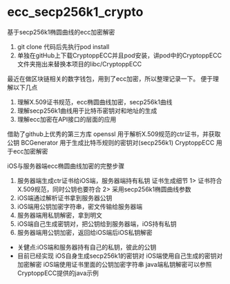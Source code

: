 # ecc_secp256k1_crypto

基于secp256k1椭圆曲线的ecc加密解密
1. git clone 代码后先执行pod install
2. 单独在gitHub上下载CryptoppECC并且pod安装，讲pod中的CryptoppECC文件夹拖出来替换本项目的libc/CryptoppECC

最近在做区块链相关的数字钱包，用到了ecc加密，所以整理记录一下。
便于理解以下几点
1. 理解X.509证书规范，ecc椭圆曲线加密，secp256k1曲线
2. 理解secp256k1曲线用于比特币密钥对和地址的生成
3. 理解ecc加密在API接口的层面的应用

借助了github上优秀的第三方库
openssl 用于解析X.509规范的ctr证书，并获取公钥
BCGenerator 用于生成比特币规则的密钥对(secp256k1)
CryptoppECC 用于ecc加密解密

iOS与服务器端ecc椭圆曲线加密的完整步骤
1. 服务器端生成ctr证书给iOS端，服务器端持有私钥
   证书生成细节
   1> 证书符合X.509规范，同时公钥也要符合
   2> 采用secp256k1椭圆曲线参数
2. iOS端通过解析证书拿到服务器公钥
3. iOS端用公钥加密字符串，密文传输给服务器端
4. 服务器端用私钥解密，拿到明文
5. iOS端自己生成密钥对，把公钥给到服务器端，iOS持有私钥
6. 服务器端用公钥加密，返回给iOS端后iOS私钥解密

* 关健点:iOS端和服务器持有自己的私钥，彼此的公钥
* 目前已经实现
iOS自身生成secp256k1的密钥对
iOS端使用自己生成的密钥对加密解密
iOS端使用证书里面的公钥加密字符串
java端私钥解密可以参照CryptoppECC提供的java示例
